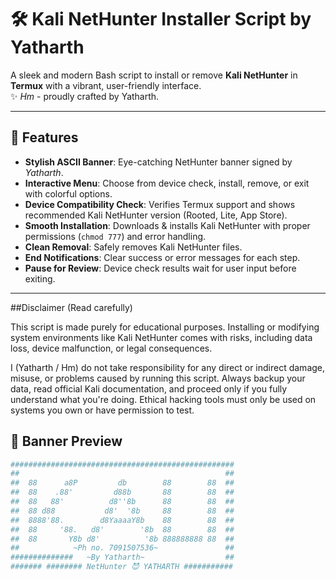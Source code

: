 # 🛠️ Kali NetHunter Installer Script by Yatharth

A sleek and modern Bash script to install or remove **Kali NetHunter** in **Termux** with a vibrant, user-friendly interface.  
✨ *Hm* - proudly crafted by Yatharth.

---

## 🌟 Features
- **Stylish ASCII Banner**: Eye-catching NetHunter banner signed by *Yatharth*.
- **Interactive Menu**: Choose from device check, install, remove, or exit with colorful options.
- **Device Compatibility Check**: Verifies Termux support and shows recommended Kali NetHunter version (Rooted, Lite, App Store).
- **Smooth Installation**: Downloads & installs Kali NetHunter with proper permissions (`chmod 777`) and error handling.
- **Clean Removal**: Safely removes Kali NetHunter files.
- **End Notifications**: Clear success or error messages for each step.
- **Pause for Review**: Device check results wait for user input before exiting.

---

##Disclaimer (Read carefully)

This script is made purely for educational purposes. Installing or modifying system environments like Kali NetHunter comes with risks, including data loss, device malfunction, or legal consequences.

I (Yatharth / Hm) do not take responsibility for any direct or indirect damage, misuse, or problems caused by running this script.
Always backup your data, read official Kali documentation, and proceed only if you fully understand what you're doing.
Ethical hacking tools must only be used on systems you own or have permission to test.

## 🎨 Banner Preview
```bash
##################################################
##                                              ##
##  88      a8P         db        88        88  ##
##  88    .88'         d88b       88        88  ##
##  88   88'          d8''8b      88        88  ##
##  88 d88           d8'  '8b     88        88  ##
##  8888'88.        d8YaaaaY8b    88        88  ##
##  88     '88.   d8'        '8b  88        88  ##
##  88       Y8b d8'          '8b 888888888 88  ##
##            ~Ph no. 7091507536~               ##
##############   ~By Yatharth~                  ##
####### ######## NetHunter 😈 YATHARTH ###########